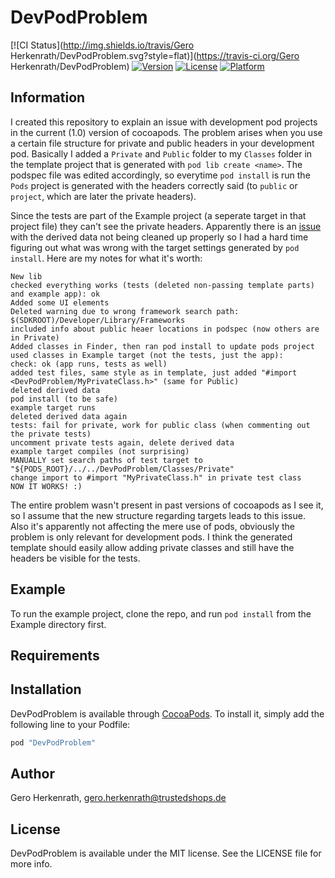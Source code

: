 # DevPodProblem

[![CI Status](http://img.shields.io/travis/Gero Herkenrath/DevPodProblem.svg?style=flat)](https://travis-ci.org/Gero Herkenrath/DevPodProblem)
[![Version](https://img.shields.io/cocoapods/v/DevPodProblem.svg?style=flat)](http://cocoapods.org/pods/DevPodProblem)
[![License](https://img.shields.io/cocoapods/l/DevPodProblem.svg?style=flat)](http://cocoapods.org/pods/DevPodProblem)
[![Platform](https://img.shields.io/cocoapods/p/DevPodProblem.svg?style=flat)](http://cocoapods.org/pods/DevPodProblem)

## Information

I created this repository to explain an issue with development pod projects in the current (1.0) version of cocoapods.
The problem arises when you use a certain file structure for private and public headers in your development pod.
Basically I added a `Private` and `Public` folder to my `Classes` folder in the template project that is generated
with `pod lib create <name>`. The podspec file was edited accordingly, so everytime `pod install` is run
the `Pods` project is generated with the headers correctly said (to `public` or `project`, which are later the private headers).

Since the tests are part of the Example project (a seperate target in that project file) they can't see the private headers.
Apparently there is an [issue](https://github.com/CocoaPods/CocoaPods/issues/5341) with the derived data not being cleaned up properly so I had a hard time figuring out what
was wrong with the target settings generated by `pod install`. Here are my notes for what it's worth:

	New lib
	checked everything works (tests (deleted non-passing template parts) and example app): ok
	Added some UI elements
	Deleted warning due to wrong framework search path: $(SDKROOT)/Developer/Library/Frameworks
	included info about public heaer locations in podspec (now others are in Private)
	Added classes in Finder, then ran pod install to update pods project
	used classes in Example target (not the tests, just the app):
	check: ok (app runs, tests as well)
	added test files, same style as in template, just added "#import <DevPodProblem/MyPrivateClass.h>" (same for Public)
	deleted derived data
	pod install (to be safe)
	example target runs
	deleted derived data again
	tests: fail for private, work for public class (when commenting out the private tests)
	uncomment private tests again, delete derived data
	example target compiles (not surprising)
	MANUALLY set search paths of test target to "${PODS_ROOT}/../../DevPodProblem/Classes/Private"
	change import to #import "MyPrivateClass.h" in private test class
	NOW IT WORKS! :)

The entire problem wasn't present in past versions of cocoapods as I see it, so I assume that the new structure regarding targets
leads to this issue. Also it's apparently not affecting the mere use of pods, obviously the problem is only relevant for
development pods. I think the generated template should easily allow adding private classes and still have the headers be visible
for the tests.

## Example

To run the example project, clone the repo, and run `pod install` from the Example directory first.

## Requirements

## Installation

DevPodProblem is available through [CocoaPods](http://cocoapods.org). To install
it, simply add the following line to your Podfile:

```ruby
pod "DevPodProblem"
```

## Author

Gero Herkenrath, gero.herkenrath@trustedshops.de

## License

DevPodProblem is available under the MIT license. See the LICENSE file for more info.
